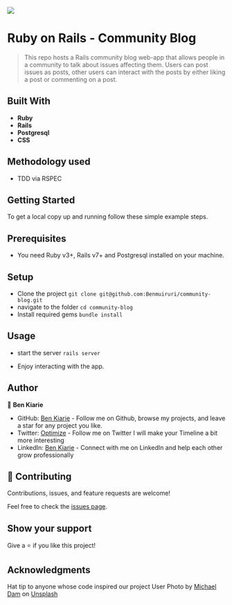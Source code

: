 ![](https://img.shields.io/badge/Microverse-blueviolet)
# Ruby on Rails - Community Blog

> This repo hosts a Rails community blog web-app that allows people in a community to talk about issues affecting them. Users can post issues as posts, other users can interact with the posts by either liking a post or commenting on a post. 

## Built With

- **Ruby**
- **Rails**
- **Postgresql**
- **CSS**

## Methodology used 
- TDD via RSPEC
  
## Getting Started
To get a local copy up and running follow these simple example steps.


## Prerequisites

- You need Ruby v3+, Rails v7+ and Postgresql installed on your machine.

## Setup

- Clone the project `git clone git@github.com:Benmuiruri/community-blog.git`
- navigate to the folder `cd community-blog`
- Install required gems `bundle install`

## Usage
- start the server `rails server`

- Enjoy interacting with the app.

## Author

👤 **Ben Kiarie**

- GitHub: [Ben Kiarie](https://github.com/Benmuiruri) - Follow me on Github, browse my projects, and leave a star for any project you like.
- Twitter: [Optimize](https://twitter.com/_optimize) - Follow me on Twitter I will make your Timeline a bit more interesting
- LinkedIn: [Ben Kiarie](https://www.linkedin.com/in/benjamin-kiarie-180b66149/) - Connect with me on LinkedIn and help each other grow professionally

## 🤝 Contributing

Contributions, issues, and feature requests are welcome!

Feel free to check the [issues page](https://github.com/Benmuiruri/community-blog/issues).

## Show your support

Give a ⭐️ if you like this project!

## Acknowledgments
Hat tip to anyone whose code inspired our project
User Photo by <a href="https://unsplash.com/@michaeldam?utm_source=unsplash&utm_medium=referral&utm_content=creditCopyText">Michael Dam</a> on <a href="https://unsplash.com/s/photos/user?utm_source=unsplash&utm_medium=referral&utm_content=creditCopyText">Unsplash</a>
  